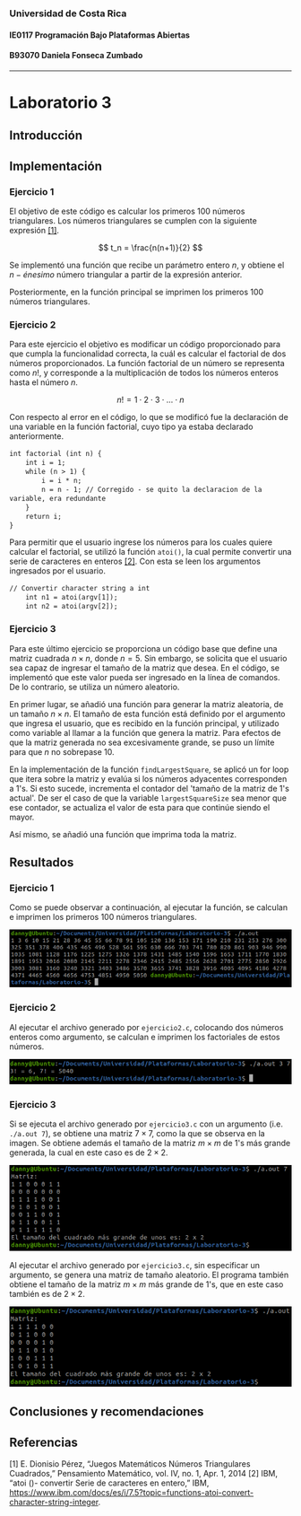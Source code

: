 ### Universidad de Costa Rica
#### IE0117 Programación Bajo Plataformas Abiertas
#### B93070 Daniela Fonseca Zumbado
---
# Laboratorio 3

## Introducción

## Implementación

### Ejercicio 1
El objetivo de este código es calcular los primeros 100 números triangulares. Los números triangulares se cumplen con la siguiente expresión [[1]](https://github.com/dfonsecz/Laboratorio-3?tab=readme-ov-file#referencias).

$$
t_n = \frac{n(n+1)}{2}
$$

Se implementó una función que recibe un parámetro entero $n$, y obtiene el $n-énesimo$ número triangular a partir de la expresión anterior.

Posteriormente, en la función principal se imprimen los primeros 100 números triangulares.

### Ejercicio 2
Para este ejercicio el objetivo es modificar un código proporcionado para que cumpla la funcionalidad correcta, la cuál es calcular el factorial de dos números proporcionados. La función factorial de un número se representa como $n!$, y corresponde a la multiplicación de todos los números enteros hasta el número $n$.

$$
n! = 1 \cdot 2 \cdot 3 \cdot ... \cdot n
$$

Con respecto al error en el código, lo que se modificó fue la declaración de una variable en la función factorial, cuyo tipo ya estaba declarado anteriormente.

```
int factorial (int n) {
    int i = 1;
    while (n > 1) {
        i = i * n;
        n = n - 1; // Corregido - se quito la declaracion de la variable, era redundante
    }
    return i;
}
```

Para permitir que el usuario ingrese los números para los cuales quiere calcular el factorial, se utilizó la función `atoi()`, la cual permite convertir una serie de caracteres en enteros [[2]](https://github.com/dfonsecz/Laboratorio-3?tab=readme-ov-file#referencias). Con esta se leen los argumentos ingresados por el usuario.

```
// Convertir character string a int
    int n1 = atoi(argv[1]);
    int n2 = atoi(argv[2]);
```

### Ejercicio 3
Para este último ejercicio se proporciona un código base que define una matriz cuadrada $n \times n$, donde $n = 5$. Sin embargo, se solicita que el usuario sea capaz de ingresar el tamaño de la matriz que desea. En el código, se implementó que este valor pueda ser ingresado en la línea de comandos. De lo contrario, se utiliza un número aleatorio.

En primer lugar, se añadió una función para generar la matriz aleatoria, de un tamaño $n \times n$. El tamaño de esta función está definido por el argumento que ingresa el usuario, que es recibido en la función principal, y utilizado como variable al llamar a la función que genera la matriz. Para efectos de que la matriz generada no sea excesivamente grande, se puso un límite para que $n$ no sobrepase 10.

En la implementación de la función `findLargestSquare`, se aplicó un for loop que itera sobre la matriz y evalúa si los números adyacentes corresponden a 1's. Si esto sucede, incrementa el contador del 'tamaño de la matriz de 1's actual'. De ser el caso de que la variable `largestSquareSize` sea menor que ese contador, se actualiza el valor de esta para que continúe siendo el mayor.

Así mismo, se añadió una función que imprima toda la matriz.

## Resultados
### Ejercicio 1
Como se puede observar a continuación, al ejecutar la función, se calculan e imprimen los primeros 100 números triangulares.

![ejercicio1.c](images/ejercicio1.png)

### Ejercicio 2
Al ejecutar el archivo generado por `ejercicio2.c`, colocando dos números enteros como argumento, se calculan e imprimen los factoriales de estos números.

![ejercicio2.c](images/ejercicio2.png)

### Ejercicio 3
Si se ejecuta el archivo generado por `ejercicio3.c` con un argumento (i.e. `./a.out 7`), se obtiene una matriz $7 \times 7$, como la que se observa en la imagen. Se obtiene además el tamaño de la matriz $m \times m$ de 1's más grande generada, la cual en este caso es de $2 \times 2$.

![ejercicio3.c](images/ejercicio3-1.png)

Al ejecutar el archivo generado por `ejercicio3.c`, sin especificar un argumento, se genera una matriz de tamaño aleatorio. El programa también obtiene el tamaño de la matriz $m \times m$ más grande de 1's, que en este caso también es de $2 \times 2$.

![ejercicio3.c](images/ejercicio3-2.png)

## Conclusiones y recomendaciones
## Referencias
[1] E. Dionisio Pérez, “Juegos Matemáticos Números Triangulares Cuadrados,” Pensamiento Matemático, vol. IV, no. 1, Apr. 1, 2014 
[2] IBM, “atoi ()- convertir Serie de caracteres en entero,” IBM, https://www.ibm.com/docs/es/i/7.5?topic=functions-atoi-convert-character-string-integer. 
